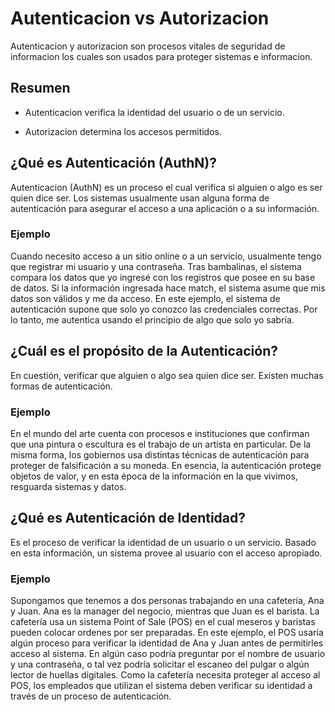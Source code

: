 # Autenticacion vs Autorizacion

Autenticacion y autorizacion son procesos vitales de seguridad de informacion los cuales son usados para proteger sistemas e informacion.

## Resumen

- Autenticacion verifica la identidad del usuario o de un servicio.

- Autorizacion determina los accesos permitidos.

## ¿Qué es Autenticación (AuthN)?

Autenticacion (AuthN) es un proceso el cual verifica si alguien o algo es ser quien dice ser. Los sistemas usualmente usan alguna forma de autenticación para asegurar el acceso a una aplicación o a su información.

### Ejemplo

Cuando necesito acceso a un sitio online o a un servicio, usualmente tengo que registrar mi usuario y una contraseña. Tras bambalinas, el sistema compara los datos que yo ingresé con los registros que posee en su base de datos. Si la información ingresada hace match, el sistema asume que mis datos son válidos y me da acceso. En este ejemplo, el sistema de autenticación supone que solo yo conozco las credenciales correctas. Por lo tanto, me autentica usando el principio de algo que solo yo sabría.

## ¿Cuál es el propósito de la Autenticación?

En cuestión, verificar que alguien o algo sea quien dice ser. Existen muchas formas de autenticación.

### Ejemplo

En el mundo del arte cuenta con procesos e instituciones que confirman que una pintura o escultura es el trabajo de un artista en particular. De la misma forma, los gobiernos usa distintas técnicas de autenticación para proteger de falsificación a su moneda. En esencia, la autenticación protege objetos de valor, y en esta época de la información en la que vivimos, resguarda sistemas y datos.

## ¿Qué es Autenticación de Identidad?

Es el proceso de verificar la identidad de un usuario o un servicio. Basado en esta información, un sistema provee al usuario con el acceso apropiado.

### Ejemplo

Supongamos que tenemos a dos personas trabajando en una cafetería, Ana y Juan. Ana es la manager del negocio, mientras que Juan es el barista. La cafetería usa un sistema Point of Sale (POS) en el cual meseros y baristas pueden colocar ordenes por ser preparadas. En este ejemplo, el POS usaría algún proceso para verificar la identidad de Ana y Juan antes de permitirles acceso al sistema. En algún caso podría preguntar por el nombre de usuario y una contraseña, o tal vez podría solicitar el escaneo del pulgar o algún lector de huellas digitales. Como la cafetería necesita proteger al acceso al POS, los empleados que utilizan el sistema deben verificar su identidad a través de un proceso de autenticación.
